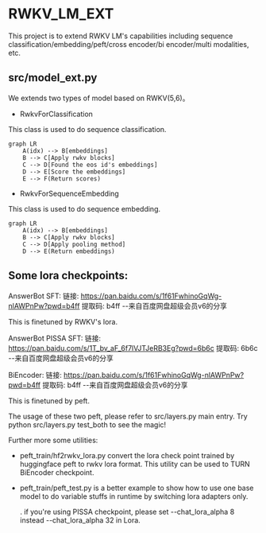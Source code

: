 # RWKV_LM_EXT
This project is to extend RWKV LM's capabilities including sequence classification/embedding/peft/cross encoder/bi encoder/multi modalities, etc.


## src/model_ext.py

We extends two types of model based on RWKV(5,6)。

- RwkvForClassification

This class is used to do sequence classification.
```mermaid
graph LR
    A(idx) --> B[embeddings]
    B --> C[Apply rwkv blocks]
    C --> D[Found the eos id's embeddings]
    D --> E[Score the embeddings]
    E --> F(Return scores)
```

- RwkvForSequenceEmbedding

This class is used to do sequence embedding.
```mermaid
graph LR
    A(idx) --> B[embeddings]
    B --> C[Apply rwkv blocks]
    C --> D[Apply pooling method]
    D --> E(Return embeddings)
```


## Some lora checkpoints:

AnswerBot SFT: 链接: https://pan.baidu.com/s/1f61FwhinoGqWg-nlAWPnPw?pwd=b4ff 提取码: b4ff 
--来自百度网盘超级会员v6的分享

This is finetuned by RWKV's lora.

AnswerBot PISSA SFT: 
链接: https://pan.baidu.com/s/1T_bv_aF_6f7lVJTJeRB3Eg?pwd=6b6c 提取码: 6b6c 
--来自百度网盘超级会员v6的分享


BiEncoder: 链接: https://pan.baidu.com/s/1f61FwhinoGqWg-nlAWPnPw?pwd=b4ff 提取码: b4ff 
--来自百度网盘超级会员v6的分享

This is finetuned by peft.


The usage of these two peft, please refer to src/layers.py main entry. Try python src/layers.py test_both to see the magic!


Further more some utilities:

 - peft_train/hf2rwkv_lora.py  convert the lora check point trained by huggingface peft to rwkv lora format. This utility can be used to TURN BiEncoder checkpoint.

 - peft_train/peft_test.py is a better example to show how to use one base model to do variable stuffs in runtime by switching lora adapters only.

    . if you're using PISSA checkpoint, please set --chat_lora_alpha 8 instead --chat_lora_alpha 32 in Lora.